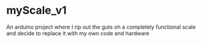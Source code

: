 # myScale_v1
An arduino project where I rip out the guts oh a completely functional scale and decide to replace it with my own code and hardware
